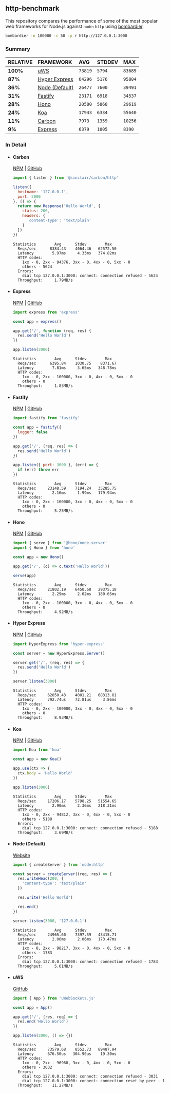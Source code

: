 ## http-benchmark

This repository compares the performance of some of the most popular web frameworks for Node.js against `node:http` using [bombardier](https://github.com/codesenberg/bombardier).

```bash
bombardier -n 100000 -c 50 -p r http://127.0.0.1:3000
```

### Summary

| RELATIVE | FRAMEWORK | AVG | STDDEV | MAX |
| :--- | :--- | :--- | :--- | :--- |
| **100%** | [uWS](#uws) | `73819` | `5794` | `83689` |
| **87%** | [Hyper Express](#hyper-express) | `64296` | `5176` | `95804` |
| **36%** | [Node (Default)](#node-default) | `26477` | `7600` | `39491` |
| **31%** | [Fastify](#fastify) | `23171` | `6918` | `34537` |
| **28%** | [Hono](#hono) | `20580` | `5868` | `29619` |
| **24%** | [Koa](#koa) | `17943` | `6334` | `55640` |
| **11%** | [Carbon](#carbon) | `7973` | `1359` | `10256` |
| **9%** | [Express](#express) | `6379` | `1005` | `8390` |


### In Detail

- #### Carbon
  [NPM](https://npmjs.com/@sinclair/carbon) | [GitHub](https://github.com/sinclairzx81/carbon)
  ```js
  import { listen } from '@sinclair/carbon/http'

  listen({
    hostname: '127.0.0.1',
    port: 3000
  }, () => {
    return new Response('Hello World', {
      status: 200,
      headers: {
        'content-type': 'text/plain'
      }
    })
  })
  ```

  ```
  Statistics        Avg      Stdev        Max
    Reqs/sec      8384.43    4064.46   62572.50
    Latency        5.97ms     4.33ms   374.82ms
    HTTP codes:
      1xx - 0, 2xx - 94376, 3xx - 0, 4xx - 0, 5xx - 0
      others - 5624
    Errors:
      dial tcp 127.0.0.1:3000: connect: connection refused - 5624
    Throughput:     1.79MB/s
  ```

- #### Express
  [NPM](https://npmjs.com/express) | [GitHub](https://github.com/expressjs/express)
  ```js
  import express from 'express'

  const app = express()

  app.get('/', function (req, res) {
    res.send('Hello World')
  })

  app.listen(3000)
  ```

  ```
  Statistics        Avg      Stdev        Max
    Reqs/sec      6395.84    1030.75    8371.67
    Latency        7.81ms     3.65ms   348.78ms
    HTTP codes:
      1xx - 0, 2xx - 100000, 3xx - 0, 4xx - 0, 5xx - 0
      others - 0
    Throughput:     1.83MB/s
  ```

- #### Fastify
  [NPM](https://npmjs.com/fastify) | [GitHub](https://github.com/fastify/fastify)
  ```js
  import fastify from 'fastify'

  const app = fastify({
    logger: false
  })

  app.get('/', (req, res) => {
    res.send('Hello World')
  })

  app.listen({ port: 3000 }, (err) => {
    if (err) throw err
  })
  ```

  ```
  Statistics        Avg      Stdev        Max
    Reqs/sec     23148.59    7194.24   35285.75
    Latency        2.16ms     1.99ms   179.94ms
    HTTP codes:
      1xx - 0, 2xx - 100000, 3xx - 0, 4xx - 0, 5xx - 0
      others - 0
    Throughput:     5.25MB/s
  ```

- #### Hono
  [NPM](https://npmjs.com/hono) | [GitHub](https://github.com/honojs/hono)
  ```js
  import { serve } from '@hono/node-server'
  import { Hono } from 'hono'

  const app = new Hono()

  app.get('/', (c) => c.text('Hello World'))

  serve(app)
  ```

  ```
  Statistics        Avg      Stdev        Max
    Reqs/sec     21802.19    6450.68   29375.18
    Latency        2.29ms     2.02ms   180.65ms
    HTTP codes:
      1xx - 0, 2xx - 100000, 3xx - 0, 4xx - 0, 5xx - 0
      others - 0
    Throughput:     4.92MB/s
  ```

- #### Hyper Express
  [NPM](https://npmjs.com/hyper-express) | [GitHub](https://github.com/kartikk221/hyper-express)
  ```js
  import HyperExpress from 'hyper-express'

  const server = new HyperExpress.Server()

  server.get('/', (req, res) => {
    res.send('Hello World')
  })

  server.listen(3000)
  ```

  ```
  Statistics        Avg      Stdev        Max
    Reqs/sec     62850.43    4001.21   68313.81
    Latency      792.74us    72.81us     3.86ms
    HTTP codes:
      1xx - 0, 2xx - 100000, 3xx - 0, 4xx - 0, 5xx - 0
      others - 0
    Throughput:     8.93MB/s
  ```

- #### Koa
  [NPM](https://npmjs.com/koa) | [GitHub](https://github.com/koajs/koa)
  ```js
  import Koa from 'koa'

  const app = new Koa()

  app.use(ctx => {
    ctx.body = 'Hello World'
  })

  app.listen(3000)
  ```

  ```
  Statistics        Avg      Stdev        Max
    Reqs/sec     17206.17    5798.25   51554.65
    Latency        2.90ms     2.36ms   218.31ms
    HTTP codes:
      1xx - 0, 2xx - 94812, 3xx - 0, 4xx - 0, 5xx - 0
      others - 5188
    Errors:
      dial tcp 127.0.0.1:3000: connect: connection refused - 5188
    Throughput:     3.69MB/s
  ```

- #### Node (Default)
  [Website](https://nodejs.org/api/http.html)
  ```js
  import { createServer } from 'node:http'

  const server = createServer((req, res) => {
    res.writeHead(200, {
      'content-type': 'text/plain'
    })

    res.write('Hello World')

    res.end()
  })

  server.listen(3000, '127.0.0.1')
  ```

  ```
  Statistics        Avg      Stdev        Max
    Reqs/sec     24965.60    7397.59   43415.71
    Latency        2.00ms     2.06ms   173.47ms
    HTTP codes:
      1xx - 0, 2xx - 98217, 3xx - 0, 4xx - 0, 5xx - 0
      others - 1783
    Errors:
      dial tcp 127.0.0.1:3000: connect: connection refused - 1783
    Throughput:     5.61MB/s
  ```

- #### uWS
  [GitHub](https://github.com/uNetworking/uWebSockets.js)
  ```js
  import { App } from 'uWebSockets.js'

  const app = App()

  app.get('/', (res, req) => {
    res.end('Hello World')
  })

  app.listen(3000, () => {})
  ```

  ```
  Statistics        Avg      Stdev        Max
    Reqs/sec     73579.68    8552.73   89487.94
    Latency      676.50us   304.90us    19.30ms
    HTTP codes:
      1xx - 0, 2xx - 96968, 3xx - 0, 4xx - 0, 5xx - 0
      others - 3032
    Errors:
      dial tcp 127.0.0.1:3000: connect: connection refused - 3031
      dial tcp 127.0.0.1:3000: connect: connection reset by peer - 1
    Throughput:    11.27MB/s
  ```


